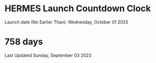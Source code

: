 # HERMES Launch Countdown Clock

Launch date (No Earlier Than): Wednesday, October 01 2025
# 758 days

Last Updated Sunday, September 03 2023